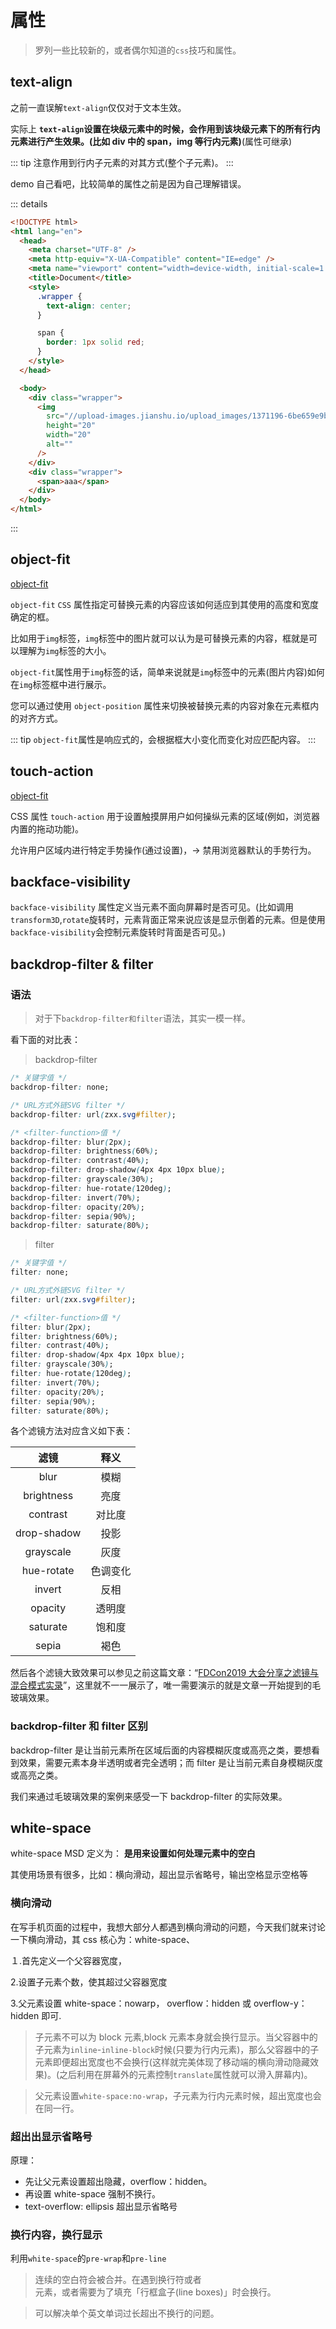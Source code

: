 # 属性

> 罗列一些比较新的，或者偶尔知道的`css`技巧和属性。

## text-align

之前一直误解`text-align`仅仅对于文本生效。

实际上 **`text-align`设置在块级元素中的时候，会作用到该块级元素下的所有行内元素进行产生效果。(比如 div 中的 span，img 等行内元素)**(属性可继承)

::: tip
注意作用到行内子元素的对其方式(整个子元素)。
:::

demo 自己看吧，比较简单的属性之前是因为自己理解错误。

::: details

```html
<!DOCTYPE html>
<html lang="en">
  <head>
    <meta charset="UTF-8" />
    <meta http-equiv="X-UA-Compatible" content="IE=edge" />
    <meta name="viewport" content="width=device-width, initial-scale=1.0" />
    <title>Document</title>
    <style>
      .wrapper {
        text-align: center;
      }

      span {
        border: 1px solid red;
      }
    </style>
  </head>

  <body>
    <div class="wrapper">
      <img
        src="//upload-images.jianshu.io/upload_images/1371196-6be659e9bed600eb.png"
        height="20"
        width="20"
        alt=""
      />
    </div>
    <div class="wrapper">
      <span>aaa</span>
    </div>
  </body>
</html>
```

:::

## object-fit

[object-fit](https://developer.mozilla.org/zh-CN/docs/Web/CSS/object-fit)

`object-fit` `CSS` 属性指定可替换元素的内容应该如何适应到其使用的高度和宽度确定的框。

比如用于`img`标签，`img`标签中的图片就可以认为是可替换元素的内容，框就是可以理解为`img`标签的大小。

`object-fit`属性用于`img`标签的话，简单来说就是`img`标签中的元素(图片内容)如何在`img`标签框中进行展示。

您可以通过使用 `object-position` 属性来切换被替换元素的内容对象在元素框内的对齐方式。

::: tip
`object-fit`属性是响应式的，会根据框大小变化而变化对应匹配内容。
:::

## touch-action

[object-fit](https://developer.mozilla.org/zh-CN/docs/Web/CSS/touch-action)

CSS 属性 `touch-action` 用于设置触摸屏用户如何操纵元素的区域(例如，浏览器内置的拖动功能)。

允许用户区域内进行特定手势操作(通过设置)，-> 禁用浏览器默认的手势行为。

## backface-visibility

`backface-visibility` 属性定义当元素不面向屏幕时是否可见。(比如调用`transform3D`,`rotate`旋转时，元素背面正常来说应该是显示倒着的元素。但是使用`backface-visibility`会控制元素旋转时背面是否可见。)

## backdrop-filter & filter

### 语法

> 对于下`backdrop-filter和filter`语法，其实一模一样。

看下面的对比表：

> backdrop-filter

```css
/* 关键字值 */
backdrop-filter: none;

/* URL方式外链SVG filter */
backdrop-filter: url(zxx.svg#filter);

/* <filter-function>值 */
backdrop-filter: blur(2px);
backdrop-filter: brightness(60%);
backdrop-filter: contrast(40%);
backdrop-filter: drop-shadow(4px 4px 10px blue);
backdrop-filter: grayscale(30%);
backdrop-filter: hue-rotate(120deg);
backdrop-filter: invert(70%);
backdrop-filter: opacity(20%);
backdrop-filter: sepia(90%);
backdrop-filter: saturate(80%);
```

> filter

```css
/* 关键字值 */
filter: none;

/* URL方式外链SVG filter */
filter: url(zxx.svg#filter);

/* <filter-function>值 */
filter: blur(2px);
filter: brightness(60%);
filter: contrast(40%);
filter: drop-shadow(4px 4px 10px blue);
filter: grayscale(30%);
filter: hue-rotate(120deg);
filter: invert(70%);
filter: opacity(20%);
filter: sepia(90%);
filter: saturate(80%);
```

各个滤镜方法对应含义如下表：

|    滤镜     |   释义   |
| :---------: | :------: |
|    blur     |   模糊   |
| brightness  |   亮度   |
|  contrast   |  对比度  |
| drop-shadow |   投影   |
|  grayscale  |   灰度   |
| hue-rotate  | 色调变化 |
|   invert    |   反相   |
|   opacity   |  透明度  |
|  saturate   |  饱和度  |
|    sepia    |   褐色   |

然后各个滤镜大致效果可以参见之前这篇文章：“[FDCon2019 大会分享之滤镜与混合模式实录](https://www.zhangxinxu.com/wordpress/2019/06/fdcon2019-css-share/)”，这里就不一一展示了，唯一需要演示的就是文章一开始提到的毛玻璃效果。

### backdrop-filter 和 filter 区别

backdrop-filter 是让当前元素所在区域后面的内容模糊灰度或高亮之类，要想看到效果，需要元素本身半透明或者完全透明；而 filter 是让当前元素自身模糊灰度或高亮之类。

我们来通过毛玻璃效果的案例来感受一下 backdrop-filter 的实际效果。

## white-space

white-space MSD 定义为： **是用来设置如何处理元素中的空白**

其使用场景有很多，比如：横向滑动，超出显示省略号，输出空格显示空格等

### 横向滑动　

在写手机页面的过程中，我想大部分人都遇到横向滑动的问题，今天我们就来讨论一下横向滑动，其 css 核心为：white-space、

１.首先定义一个父容器宽度，

2.设置子元素个数，使其超过父容器宽度

3.父元素设置 white-space：nowarp， overflow：hidden 或 overflow-y：hidden 即可.

> 子元素不可以为 block 元素,block 元素本身就会换行显示。当父容器中的子元素为`inline`-`inline-block`时候(只要为行内元素)，那么父容器中的子元素即便超出宽度也不会换行(这样就完美体现了移动端的横向滑动隐藏效果)。(之后利用在屏幕外的元素控制`translate`属性就可以滑入屏幕内)。

> 父元素设置`white-space:no-wrap`，子元素为行内元素时候，超出宽度也会在同一行。

### 超出出显示省略号

原理：

- 先让父元素设置超出隐藏，overflow：hidden。
- 再设置 white-space 强制不换行。
- text-overflow: ellipsis 超出显示省略号

### 换行内容，换行显示

利用`white-space`的`pre-wrap`和`pre-line`

> 连续的空白符会被合并。在遇到换行符或者<br>元素，或者需要为了填充「行框盒子(line boxes)」时会换行。

> 可以解决单个英文单词过长超出不换行的问题。
